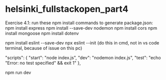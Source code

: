 # helsinki_fullstackopen_part4

Exercise 4.1:
run these npm install commands to generate package.json: 
npm install express
npm install --save-dev nodemon
npm install cors
npm install mongoose
npm install dotenv

npm install eslint --save-dev
npx eslint --init (do this in cmd, not in vs code terminal, because of issue on this pc)

"scripts": {
"start": "node index.js",
    "dev": "nodemon index.js",
    "test": "echo \"Error: no test specified\" && exit 1"
},

npm run dev


